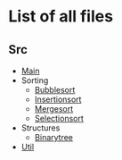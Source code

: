 # List of all files

## Src
  * [Main](https://github.com/TheAlgorithms/Elm/blob/master/src/Main.elm)
  * Sorting
    * [Bubblesort](https://github.com/TheAlgorithms/Elm/blob/master/src/Sorting/BubbleSort.elm)
    * [Insertionsort](https://github.com/TheAlgorithms/Elm/blob/master/src/Sorting/InsertionSort.elm)
    * [Mergesort](https://github.com/TheAlgorithms/Elm/blob/master/src/Sorting/MergeSort.elm)
    * [Selectionsort](https://github.com/TheAlgorithms/Elm/blob/master/src/Sorting/SelectionSort.elm)
  * Structures
    * [Binarytree](https://github.com/TheAlgorithms/Elm/blob/master/src/Structures/BinaryTree.elm)
  * [Util](https://github.com/TheAlgorithms/Elm/blob/master/src/Util.elm)

